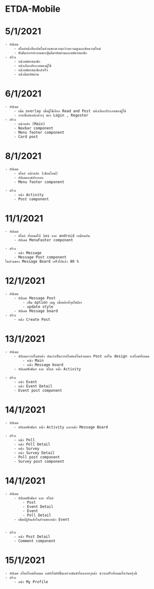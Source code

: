 # ETDA-Mobile

# 5/1/2021

    - อัปเดต
        - สไตล์หน้าล็อกอินในส่วนของความกว้างความสูงและข้อความใหม่
        - ฟังชันก์การทำงานของปุ่มลืมรหัสผ่านและสมัครสมาชิก
    - สร้าง
        - หน้าสมัครสมาชิก
        - หน้าเลือกประเภทของผู้ใช้
        - หน้าสมัครสมาชิกสำเร็จ
        - หน้าลืมรหัสผ่าน

# 6/1/2021

    - อัปเดต
        - เพิ่ม overlay เมื่อผู้ใช้เลือก Read and Post หน้าเลือกประเภทของผู้ใช้
        - การเชื่อต่อหน้าต่างๆ ของ Login , Regoster
    - สร้าง
        - หน้าหลัก (Main)
        - Navbar component
        - Menu footer component
        - Card post

# 8/1/2021

    - อัปเดต
        - สไตล์ หน้าหลัก (เขียนใหม่)
        - อัปเดตองค์ประกอบ
        - Menu footer component

    - สร้าง
        - หน้า Activity
        - Post component

# 11/1/2021

    - อัปเดต
        - สไตล์ ทั้งหมดให้ ios และ android เหมือนกัน
        - อัปเดต MenuFooter component

    - สร้าง
        - หน้า Message
        - Message Post component
    ในส่วนของ Message Board เสร็จไปแล้ว 80 %

# 12/1/2021

    - อัปเดต
        - อัปเดต Message Post
            - เพิีม option เมนู เมื่อคลิกที่จุดไข่ปลา
            - update style
        - อัปเดต Message board
    - สร้าง
        - หน้า Create Post

# 13/1/2021

    - อัปเดต
        - อัปเดตการสไลด์หน้า อันเก่าเป็นการสไลด์แค่ในส่วนของ Post แต่ใน design จะสไลด์ทั้งหมด
            - หน้า Main
            - หน้า Message board
        - อัปเดตฟังชันก์ และ สไตล์ หน่้า Activity

    - สร้าง
        - หน้า Event
        - หน้า Event Detail
        - Event post component

# 14/1/2021

    - อัปเดต
        - อัปเดตฟังชันก์ หน่้า Activity และหน้า Message Board

    - สร้าง
        - หน้า Poll
        - หน้า Poll Detail
        - หน้า Survey
        - หน้า Survey Detail
        - Poll post component
        - Survey post component

# 14/1/2021

    - อัปเดต
        - อัปเดตฟังชันก์ และ สไตล์
            - Post
            - Event Detail
            - Event
            - Poll Detail
        - เพิ่มปฏิทินเข้าในส่วนของหน้า Event


    - สร้าง
        - หน้า Post Detail
        - Comment component

# 15/1/2021

    - อัปเดต สไตล์ใหม่ทั้งหมด แต่ยังไม่อัปขึ้นเพราะมันพังในหลายๆหน้า น่าจะเสร็จทั้งหมดในวันพรุ่งนี้
    - สร้าง
        - หน้า My Profile

